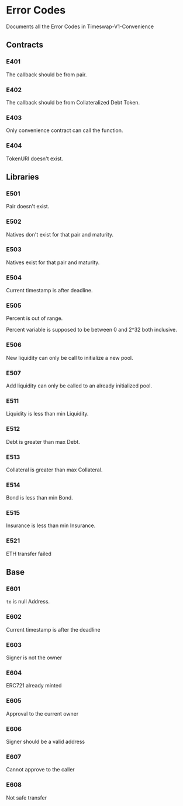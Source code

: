 # Error Codes

Documents all the Error Codes in Timeswap-V1-Convenience

## Contracts

### E401

The callback should be from pair.

### E402

The callback should be from Collateralized Debt Token.

### E403

Only convenience contract can call the function.

### E404

TokenURI doesn't exist.

## Libraries

### E501

Pair doesn't exist.

### E502

Natives don't exist for that pair and maturity.

### E503

Natives exist for that pair and maturity.

### E504

Current timestamp is after deadline.

### E505

Percent is out of range.

Percent variable is supposed to be between 0 and 2^32 both inclusive.

### E506

New liquidity can only be call to initialize a new pool.

### E507

Add liquidity can only be called to an already initialized pool.

### E511

Liquidity is less than min Liquidity.

### E512

Debt is greater than max Debt.

### E513

Collateral is greater than max Collateral.

### E514

Bond is less than min Bond.

### E515

Insurance is less than min Insurance.

### E521

ETH transfer failed

## Base

### E601

`to` is null Address.

### E602

Current timestamp is after the deadline

### E603

Signer is not the owner

### E604

ERC721 already minted

### E605

Approval to the current owner

### E606

Signer should be a valid address

### E607

Cannot approve to the caller

### E608

Not safe transfer
